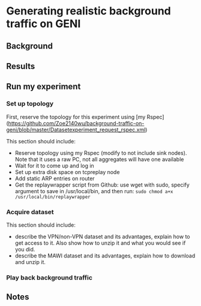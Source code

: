 # Generating realistic background traffic on GENI


## Background


## Results

## Run my experiment


### Set up topology

First, reserve the topology for this experiment using [my Rspec] (https://github.com/Zoe2140wu/background-traffic-on-geni/blob/master/Datasetexperiment_request_rspec.xml)

This section should include:

* Reserve topology using my Rspec (modify to not include sink nodes). Note that it uses a raw PC, not all aggregates will have one available
* Wait for it to come up and log in
* Set up extra disk space on tcpreplay node
* Add static ARP entries on router
* Get the replaywrapper script from Github: use wget with sudo, specify argument to save in /usr/local/bin, and then run: `sudo chmod a+x /usr/local/bin/replaywrapper`

### Acquire dataset

This section should include:

* describe the VPN/non-VPN dataset and its advantages, explain how to get access to it. Also show how to unzip it and what you would see if you did.
* describe the MAWI dataset and its advantages, explain how to download and unzip it.

### Play back background traffic


## Notes

